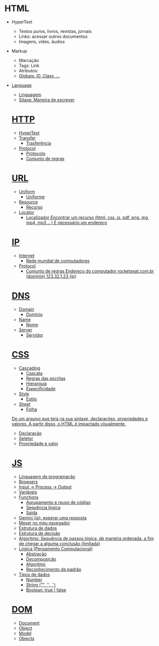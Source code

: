 # HTML
- HyperText
  - Textos puros, livros, revistas, jornais
  - Links: acessar outros documentos
  - Imagens, vídes, áudios
- Markup
  - Marcação
  - Tags: <a> Link </a>
  - Atributos: <a href="https://rocketseat.com.br">
  - Globais: ID, Class, ...
- Language
  - Linguagem
  - Sitaxe: Maneira de escrever

  # HTTP
  - HyperText
  - Transfer
    - Trasferência
  - Protocol
    - Protocolo
    - Conjunto de regras

  # URL
  - Uniform
    - Uniforme
  - Resource
    - Recurso
  - Locator
    - Localizador
  Encontrar um recurso (html, css, js, pdf, png, jpg, mp4, mp3 ...)
  É necessário um endereço

  # IP
  - Internet
    - Rede mundial de computadores
  - Protocol
    - Conjunto de regras
  Endereço do computador
  rocketseat.com.br (domínio)
  123.32.1.23 (ip)

  # DNS
  - Domain
    - Domínio
  - Name
    - Nome
  - Server
    - Servidor

  # CSS
  - Cascading
    - Cascata
    - Regras das escritas
    - Hierarquia
    - Especificidade
  - Style
    - Estilo
  - Sheet
    - Folha

  De um arquivo que terá na sua sintaxe, declarações, propriedades e valores.
  A partir disso, o HTML é impactado visualmente.

  - Declaração
  - Seletor
  - Propriedade e valor

  # JS
  - Linguagem de programação
  - Browsers
  - Input -> Process -> Output
  - Variáveis
  - Functions
    - Agrupamento e reuso de código
    - Sequência lógica
    - Saída
  - Gemini (ia): esperar uma resposta
  - Mexer no meu navegador
  - Estrutura de dados
  - Estrutura de decisão
  - Algoritmo: Sequência de passos lógica, de maneira ordenada, a fim de chegar a alguma conclusão (limitada)
  - Lógica (Pensamento Computacional)
    - Abstração
    - Decomposição
    - Algoritmo
    - Reconhecimento de padrão
  - Tipos de dados
    - Number
    - String ("", '', ``)
    - Boolean: true | false

  # DOM
  - Document
  - Object
  - Model
  - Objects